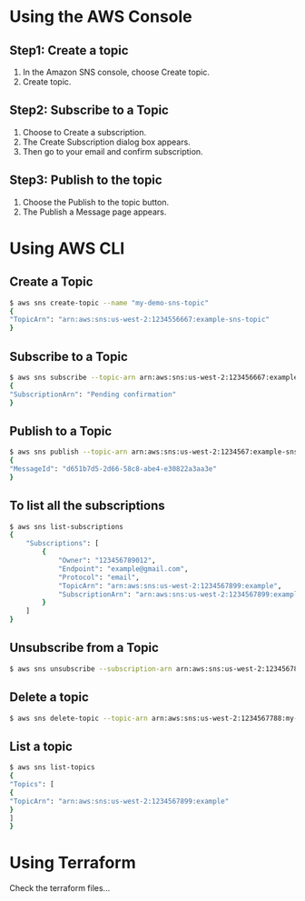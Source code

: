 # Using the AWS Console

## Step1: Create a topic
1. In the Amazon SNS console, choose Create topic.
2. Create topic.

## Step2: Subscribe to a Topic
1. Choose to Create a subscription.
2. The Create Subscription dialog box appears.
3. Then go to your email and confirm subscription.

## Step3: Publish to the topic
1. Choose the Publish to the topic button.
2. The Publish a Message page appears.

# Using AWS CLI

## Create a Topic
```sh
$ aws sns create-topic --name "my-demo-sns-topic"
{
"TopicArn": "arn:aws:sns:us-west-2:1234556667:example-sns-topic"
}
```

## Subscribe to a Topic
```sh
$ aws sns subscribe --topic-arn arn:aws:sns:us-west-2:123456667:example-sns-topic --protocol email --notification-endpoint example@gmail.com
{
"SubscriptionArn": "Pending confirmation"
}
```

## Publish to a Topic
```sh
$ aws sns publish --topic-arn arn:aws:sns:us-west-2:1234567:example-sns-topic --message "hello from sns"
{
"MessageId": "d651b7d5-2d66-58c8-abe4-e30822a3aa3e"
}
```

## To list all the subscriptions
```sh
$ aws sns list-subscriptions
{
    "Subscriptions": [
        {
            "Owner": "123456789012",
            "Endpoint": "example@gmail.com",
            "Protocol": "email",
            "TopicArn": "arn:aws:sns:us-west-2:1234567899:example",
            "SubscriptionArn": "arn:aws:sns:us-west-2:1234567899:example-sns-topic:f28124be-850b-4a2e-8d3e-a3dc4f7cca1a"
        }
    ]
}
```

## Unsubscribe from a Topic
```sh
$ aws sns unsubscribe --subscription-arn arn:aws:sns:us-west-2:1234567899:example-sns-topic:f28124be-850b-4a2e-8d3e-a3dc4f7cca1a
```

## Delete a topic
```sh
$ aws sns delete-topic --topic-arn arn:aws:sns:us-west-2:1234567788:my-demo-sns-topic
```

## List a topic
```sh
$ aws sns list-topics
{
"Topics": [
{
"TopicArn": "arn:aws:sns:us-west-2:1234567899:example"
}
]
}
```

# Using Terraform

Check the terraform files...